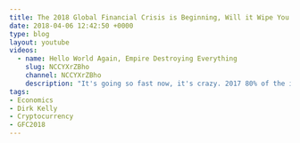 ```yaml
---
title: The 2018 Global Financial Crisis is Beginning, Will it Wipe You Out?
date: 2018-04-06 12:42:50 +0000
type: blog
layout: youtube
videos:
  - name: Hello World Again, Empire Destroying Everything
    slug: NCCYXrZBho
    channel: NCCYXrZBho
    description: "It's going so fast now, it's crazy. 2017 80% of the income was made by the 1%."
tags:
- Economics
- Dirk Kelly
- Cryptocurrency
- GFC2018
---
```


